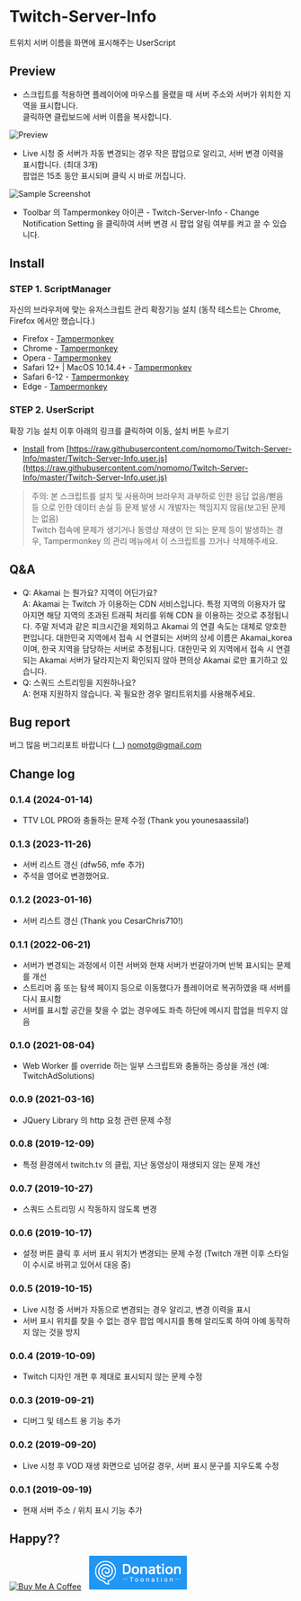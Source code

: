 # Twitch-Server-Info

트위치 서버 이름을 화면에 표시해주는 UserScript

## Preview

- 스크립트를 적용하면 플레이어에 마우스를 올렸을 때 서버 주소와 서버가 위치한 지역을 표시합니다.  
클릭하면 클립보드에 서버 이름을 복사합니다.

![Preview](https://raw.githubusercontent.com/nomomo/Twitch-Server-Info/master/images/preview.png)

- Live 시청 중 서버가 자동 변경되는 경우 작은 팝업으로 알리고, 서버 변경 이력을 표시합니다. (최대 3개)  
팝업은 15초 동안 표시되며 클릭 시 바로 꺼집니다.

![Sample Screenshot](https://raw.githubusercontent.com/nomomo/Twitch-Server-Info/master/images/preview_sc.png)

- Toolbar 의 Tampermonkey 아이콘 - Twitch-Server-Info - Change Notification Setting 을 클릭하여 서버 변경 시 팝업 알림 여부를 켜고 끌 수 있습니다.

## Install

### STEP 1. ScriptManager

자신의 브라우저에 맞는 유저스크립트 관리 확장기능 설치 (동작 테스트는 Chrome, Firefox 에서만 했습니다.)

- Firefox - [Tampermonkey](https://addons.mozilla.org/ko/firefox/addon/tampermonkey/)
- Chrome - [Tampermonkey](https://chrome.google.com/webstore/detail/tampermonkey/dhdgffkkebhmkfjojejmpbldmpobfkfo?hl=ko)
- Opera - [Tampermonkey](https://addons.opera.com/extensions/details/tampermonkey-beta/)
- Safari 12+ | MacOS 10.14.4+ - [Tampermonkey](https://apps.apple.com/us/app/tampermonkey/id1482490089)
- Safari 6-12 - [Tampermonkey](https://safari.tampermonkey.net/tampermonkey.safariextz)
- Edge - [Tampermonkey](https://www.microsoft.com/store/p/tampermonkey/9nblggh5162s)
  
### STEP 2. UserScript

확장 기능 설치 이후 아래의 링크를 클릭하여 이동, 설치 버튼 누르기

- [Install](https://raw.githubusercontent.com/nomomo/Twitch-Server-Info/master/Twitch-Server-Info.user.js) from [https://raw.githubusercontent.com/nomomo/Twitch-Server-Info/master/Twitch-Server-Info.user.js](https://raw.githubusercontent.com/nomomo/Twitch-Server-Info/master/Twitch-Server-Info.user.js)

> 주의: 본 스크립트를 설치 및 사용하며 브라우저 과부하로 인한 응답 없음/뻗음 등 으로 인한 데이터 손실 등 문제 발생 시 개발자는 책임지지 않음(보고된 문제는 없음)  
> Twitch 접속에 문제가 생기거나 동영상 재생이 안 되는 문제 등이 발생하는 경우, Tampermonkey 의 관리 메뉴에서 이 스크립트를 끄거나 삭제해주세요.

## Q&A

- Q: Akamai 는 뭔가요? 지역이 어딘가요?  
A: Akamai 는 Twitch 가 이용하는 CDN 서비스입니다. 특정 지역의 이용자가 많아지면 해당 지역의 초과된 트래픽 처리를 위해 CDN 을 이용하는 것으로 추정됩니다. 주말 저녁과 같은 피크시간을 제외하고 Akamai 의 연결 속도는 대체로 양호한 편입니다. 대한민국 지역에서 접속 시 연결되는 서버의 상세 이름은 Akamai_korea 이며, 한국 지역을 담당하는 서버로 추정됩니다. 대한민국 외 지역에서 접속 시 연결되는 Akamai 서버가 달라지는지 확인되지 않아 편의상 Akamai 로만 표기하고 있습니다.
- Q: 스쿼드 스트리밍을 지원하나요?  
A: 현재 지원하지 않습니다. 꼭 필요한 경우 멀티트위치를 사용해주세요.

## Bug report

버그 많음 버그리포트 바랍니다 (__) nomotg@gmail.com

## Change log

### 0.1.4 (2024-01-14)

- TTV LOL PRO와 충돌하는 문제 수정 (Thank you younesaassila!)

### 0.1.3 (2023-11-26)

- 서버 리스트 갱신 (dfw56, mfe 추가)
- 주석을 영어로 변경했어요.

### 0.1.2 (2023-01-16)

- 서버 리스트 갱신 (Thank you CesarChris710!)

### 0.1.1 (2022-06-21)

- 서버가 변경되는 과정에서 이전 서버와 현재 서버가 번갈아가며 반복 표시되는 문제를 개선
- 스트리머 홈 또는 탐색 페이지 등으로 이동했다가 플레이어로 복귀하였을 때 서버를 다시 표시함
- 서버를 표시할 공간을 찾을 수 없는 경우에도 좌측 하단에 메시지 팝업을 띄우지 않음

### 0.1.0 (2021-08-04)

- Web Worker 를 override 하는 일부 스크립트와 충돌하는 증상을 개선 (예: TwitchAdSolutions)

### 0.0.9 (2021-03-16)

- JQuery Library 의 http 요청 관련 문제 수정

### 0.0.8 (2019-12-09)

- 특정 환경에서 twitch.tv 의 클립, 지난 동영상이 재생되지 않는 문제 개선

### 0.0.7 (2019-10-27)

- 스쿼드 스트리밍 시 작동하지 않도록 변경

### 0.0.6 (2019-10-17)

- 설정 버튼 클릭 후 서버 표시 위치가 변경되는 문제 수정 (Twitch 개편 이후 스타일이 수시로 바뀌고 있어서 대응 중)

### 0.0.5 (2019-10-15)

- Live 시청 중 서버가 자동으로 변경되는 경우 알리고, 변경 이력을 표시
- 서버 표시 위치를 찾을 수 없는 경우 팝업 메시지를 통해 알리도록 하여 아예 동작하지 않는 것을 방지

### 0.0.4 (2019-10-09)

- Twitch 디자인 개편 후 제대로 표시되지 않는 문제 수정

### 0.0.3 (2019-09-21)

- 디버그 및 테스트 용 기능 추가

### 0.0.2 (2019-09-20)

- Live 시청 후 VOD 재생 화면으로 넘어갈 경우, 서버 표시 문구를 지우도록 수정

### 0.0.1 (2019-09-19)

- 현재 서버 주소 / 위치 표시 기능 추가

## Happy??

<a href="https://www.buymeacoffee.com/nomomo" target="_blank"><img src="https://cdn.buymeacoffee.com/buttons/default-yellow.png" alt="Buy Me A Coffee" height="60"></a>　<a href="https://toon.at/donate/636947867320352181" target="_blank"><img src="https://raw.githubusercontent.com/nomomo/Addostream/master/assets/toonation_b11.gif" height="60" alt="Donate with Toonation" /></a>
